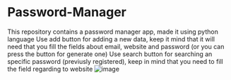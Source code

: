 # Password-Manager
This repository contains a password manager app, made it using python language
Use add button for adding a new data, keep it mind that it will need that you fill the fields about email, website and password (or you can press the button for generate one)
Use search button for searching an specific password (previusly registered), keep in mind that you need to fill the field regarding to website
![image](https://github.com/user-attachments/assets/5d9352ca-2287-4078-a67e-4174ee1c3cce)
